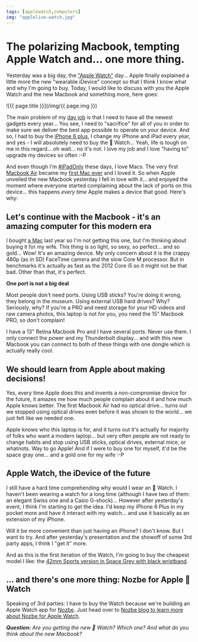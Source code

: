 ```yaml
---
tags: [applewatch,computers]
img: "applelive-watch.jpg"
---
```


# The polarizing Macbook, tempting Apple Watch and... one more thing.

Yesterday was a big day, the ["Apple Watch"][a] day... Apple finally explained a little more the new "wearable iDevice" concept so that I think I know what and why I'm going to buy. Today, I would like to discuss with you the Apple Watch and the new Macbook and something more, here goes:

<!--More-->

![{{ page.title }}](/img/{{ page.img }})

The main problem of my [day job][Nozbe] is that I need to have all the newest gadgets every year... You see, I need to "sacrifice" for all of you in order to make sure we deliver the best app possible to operate on your device. And so, I had to buy the [iPhone 6 plus](/6pluslove), I change my iPhone and iPad every year, and yes - I will absolutely need to buy the  Watch... Yeah, life is tough on me in this regard... oh wait... no it's not. I love my job and I love "having to" upgrade my devices so often :-P

And even though I'm [#iPadOnly][] these days, I love Macs. The very first [Macbook Air][b] became my [first Mac ever][c] and I loved it. So when Apple unveiled the new Macbook yesterday I fell in love with it... and enjoyed the moment where everyone started complaining about the lack of ports on this device... this happens *every time* Apple makes a device that good. Here's why:

## Let's continue with the Macbook - it's an amazing computer for this modern era

I bought [a Mac][d] last year so I'm not getting this one, but I'm thinking about buying it for my wife. This thing is so light, so sexy, so perfect... and so gold... Wow! It's an amazing device. My only concern about it is the crappy 480p (as in SD) FaceTime camera and the slow Core M processor. But in benchmarks it's actually as fast as the 2012 Core i5 so it might not be that bad. Other than that, it's perfect.

**One port is not a big deal**

Most people don't need ports. Using USB sticks? You're doing it wrong, they belong in the museum. Using external USB hard drives? Why? Seriously, why? If you're a PRO and need storage for your HD videos and raw camera photos, this laptop is not for you, you need the 15" Macbook PRO, so don't complain!

I have a 13" Retina Macbook Pro and I have several ports. Never use them. I only connect the power and my Thunderbolt display... and with this new Macbook you can connect to both of these things with one dongle which is actually really cool.

## We should learn from Apple about making decisions!

Yes, every time Apple does this and invents a non-compromise device for the future, it amazes me how much people complain about it and how much Apple knows better. The first Macbook Air had no optical drive... turns out we stopped using optical drives even before it was shown to the world... we just felt like we needed one.

Apple knows who this laptop is for, and it turns out it's actually for majority of folks who want a modern laptop... but very often people are not ready to change habits and stop using USB sticks, optical drives, external mice, or whatnots. Way to go Apple! And if I were to buy one for myself, it'd be the space gray one... and a gold one for my wife :-P

## Apple Watch, the iDevice of the future

I still have a hard time comprehending why would I wear an  Watch. I haven't been wearing a watch for a long time (although I have two of them: an elegant Swiss one and a Casio G-shock)... However after yesterday's event, I think I'm starting to get the idea. I'd keep my iPhone 6 Plus in my pocket more and have it interact with my watch... and use it basically as an extension of my iPhone.

Will it be more convenient than just having an iPhone? I don't know. But I want to try. And after yesterday's presentation and the showoff of some 3rd party apps, I think I "get it" more.

And as this is the first iteration of the Watch, I'm going to buy the cheapest model I like: the [42mm Sports version in Space Grey with black wristband][f].

## ... and there's one more thing: Nozbe for Apple  Watch

Speaking of 3rd parties: I have to buy the Watch because we're building an Apple Watch app for [Nozbe][n]. Just head over to [Nozbe blog to learn more about Nozbe for Apple Watch][e].

***Question:*** *Are you getting the new  Watch? Which one? And what do you think about the new Macbook?*

[a]: http://apple.com/watch
[b]: /macbook-air-rocks-5-things-pc-notebook-manufa/
[c]: /my-first-mac/
[d]: /my-last-pc/
[e]: https://nozbe.com/blog/nozbe-for-watch
[f]: http://instagram.com/p/0CpnabJ_Y8/
[iMagazine]: http://iMagazine.pl
[Dropbox]: http://db.tt/kD7Liux
[Evernote]: /how-i-use-evernote
[It's all about Passion!]: /passion
[Nozbe]: http://nozbe.com/
[#iPadOnly]: http://ipadonlybook.com/
[Productive! Magazine]: http://productivemag.com/
[Productive! Show]: /show
[Twitter]: http://twitter.com/MSliwinski

[n]: https://michael.gratis/nozbe